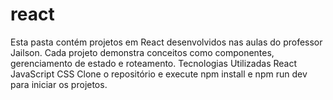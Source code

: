 # react
Esta pasta contém projetos em React desenvolvidos nas aulas do professor Jailson. Cada projeto demonstra conceitos como componentes, gerenciamento de estado e roteamento.  Tecnologias Utilizadas React JavaScript CSS Clone o repositório e execute npm install e npm run dev para iniciar os projetos.
